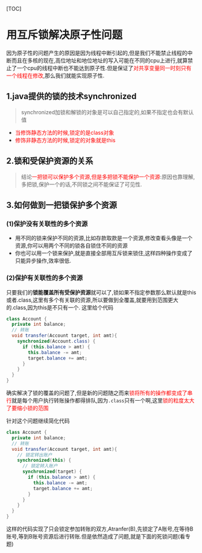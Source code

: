 [TOC]
# 用互斥锁解决原子性问题
因为原子性的问题产生的原因是因为线程中断引起的,但是我们不能禁止线程的中断而且在多核的现在,高位地址和地位地址的写入可能在不同的cpu上进行,就算禁止了一个cpu的线程中断也不能达到原子性.但是保证了<font color=red>对共享变量同一时刻只有一个线程在修改</font>,那么我们就能实现原子性.

## 1.java提供的锁的技术synchronized
>synchronized加锁和解锁的对象是可以自己指定的,如果不指定也会有默认值
- <font color=red>当修饰静态方法的时候,锁定的是class对象</font>
- <font color=red>修饰非静态方法的时候,锁定的对象就是this</font>
  
## 2.锁和受保护资源的关系
>结论<font color=red>一把锁可以保护多个资源,但是多把锁不能保护一个资源</font>:原因也靠理解,多把锁,保护一个的话,不同锁之间不能保证了可见性.
## 3.如何做到一把锁保护多个资源

### (1)保护没有关联性的多个资源
- 用不同的锁来保护不同的资源,比如存款取款是一个资源,修改查看头像是一个资源,你可以用两个不同的锁各自锁住不同的资源
- 你也可以用一个锁来保护,就是直接全部用互斥锁来锁住,这样四种操作变成了只能异步操作,效率很低.
  
### (2)保护有关联性的多个资源
只要我们的**锁能覆盖所有受保护资源**就可以了,锁如果不指定参数那么默认就是this或者.class,这里有多个有关联的资源,所以要做到全覆盖,就要用到范围更大的.class,因为this是不只有一个.
这里给个代码
```java
class Account {
  private int balance;
  // 转账
  void transfer(Account target, int amt){
    synchronized(Account.class) {
      if (this.balance > amt) {
        this.balance -= amt;
        target.balance += amt;
      }
    }
  } 
}
```
确实解决了锁的覆盖的问题了,但是新的问题随之而来<font color=red>锁将所有的操作都变成了串行</font>就是每个用户执行转账操作都得排队,因为`.class`只有一个啊,这里<font color=red>锁的粒度太大了要缩小锁的范围</font>

针对这个问题继续简化代码
```java
class Account {
  private int balance;
  // 转账
  void transfer(Account target, int amt){
    // 锁定转出账户
    synchronized(this) {              
      // 锁定转入账户
      synchronized(target) {           
        if (this.balance > amt) {
          this.balance -= amt;
          target.balance += amt;
        }
      }
    }
  } 
}

```
这样的代码实现了只会锁定参加转账的双方,Atranfer(B),先锁定了A账号,在等待B账号,等到B账号资源后进行转账.但是依然造成了问题,就是下面的死锁问题(看专题)